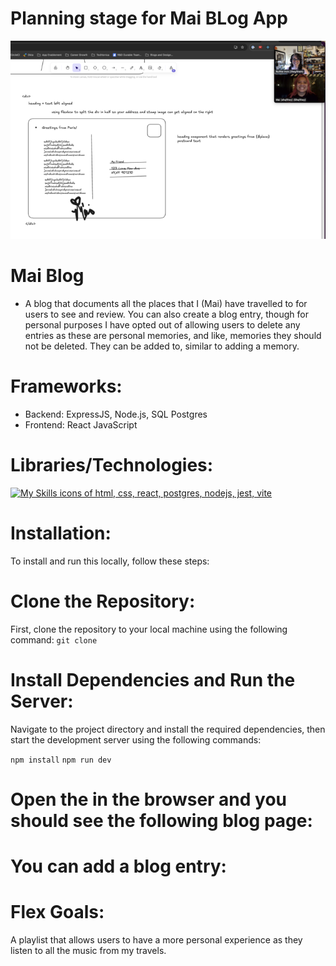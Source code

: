 # Planning stage for Mai BLog App
![Image of my planning stage](Planning_Stage.png)

# Mai Blog 
- A blog that documents all the places that I (Mai) have travelled to for users to see and review. You can also create a blog entry, though for personal purposes I have opted out of allowing users to delete any entries as these are personal memories, and like, memories they should not be deleted. They can be added to, similar to adding a memory. 

# Frameworks: 
- Backend: ExpressJS, Node.js, SQL Postgres
- Frontend: React JavaScript 

# Libraries/Technologies: 
[![My Skills icons of html, css, react, postgres, nodejs, jest, vite](https://skillicons.dev/icons?i=js,html,css,react,postgres,nodejs,jest,vite)](https://skillicons.dev)

# Installation: 
To install and run this locally, follow these steps:

# Clone the Repository: 
First, clone the repository to your local machine using the following command: 
`git clone `

# Install Dependencies and Run the Server:
Navigate to the project directory and install the required dependencies, then start the development server using the following commands:

`npm install`
`npm run dev`

# Open the  in the browser and you should see the following blog page: 


# You can add a blog entry: 

# Flex Goals: 
A playlist that allows users to have a more personal experience as they listen to all the music from my travels. 